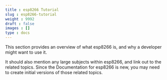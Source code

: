 ```yaml
---
title : esp8266 Tutorial
slug : esp8266-tutorial
weight : 9992
draft : false
images : []
type : docs
---
```


This section provides an overview of what esp8266 is, and why a developer might want to use it.

It should also mention any large subjects within esp8266, and link out to the related topics.  Since the Documentation for esp8266 is new, you may need to create initial versions of those related topics.

